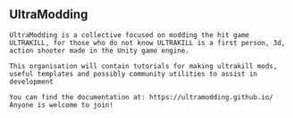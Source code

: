 ## UltraModding
```
UltraModding is a collective focused on modding the hit game ULTRAKILL, for those who do not know ULTRAKILL is a first person, 3d, action shooter made in the Unity game engine.

This organisation will contain tutorials for making ultrakill mods, useful templates and possibly community utilities to assist in development

You can find the documentation at: https://ultramodding.github.io/
Anyone is welcome to join!



```
<!--

**Here are some ideas to get you started:**

🙋‍♀️ A short introduction - what is your organization all about?
🌈 Contribution guidelines - how can the community get involved?
👩‍💻 Useful resources - where can the community find your docs? Is there anything else the community should know?
🍿 Fun facts - what does your team eat for breakfast?
🧙 Remember, you can do mighty things with the power of [Markdown](https://docs.github.com/github/writing-on-github/getting-started-with-writing-and-formatting-on-github/basic-writing-and-formatting-syntax)
-->
